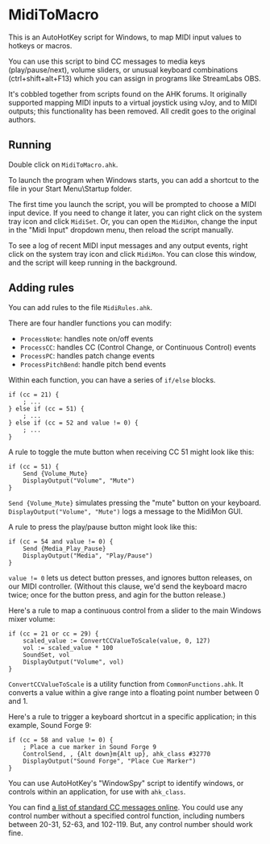 # MidiToMacro

This is an AutoHotKey script for Windows, to map MIDI input values to hotkeys or macros.

You can use this script to bind CC messages to media keys (play/pause/next), volume sliders, or unusual keyboard combinations (ctrl+shift+alt+F13) which you can assign in programs like StreamLabs OBS.

It's cobbled together from scripts found on the AHK forums. It originally supported mapping MIDI inputs to a virtual joystick using vJoy, and to MIDI outputs; this functionality has been removed. All credit goes to the original authors.

## Running

Double click on `MidiToMacro.ahk`.

To launch the program when Windows starts, you can add a shortcut to the file in your Start Menu\Startup folder.

The first time you launch the script, you will be prompted to choose a MIDI input device. If you need to change it later, you can right click on the system tray icon and click `MidiSet`. Or, you can open the `MidiMon`, change the input in the "Midi Input" dropdown menu, then reload the script manually.

To see a log of recent MIDI input messages and any output events, right click on the system tray icon and click `MidiMon`. You can close this window, and the script will keep running in the background.

## Adding rules

You can add rules to the file `MidiRules.ahk`.

There are four handler functions you can modify:

- `ProcessNote`: handles note on/off events
- `ProcessCC`: handles CC (Control Change, or Continuous Control) events
- `ProcessPC`: handles patch change events
- `ProcessPitchBend`: handle pitch bend events

Within each function, you can have a series of `if/else` blocks.

```
if (cc = 21) {
    ; ...
} else if (cc = 51) {
    ; ...
} else if (cc = 52 and value != 0) {
    ; ...
}
```

A rule to toggle the mute button when receiving CC 51 might look like this:

```
if (cc = 51) {
    Send {Volume_Mute}
    DisplayOutput("Volume", "Mute")
}
```

`Send {Volume_Mute}` simulates pressing the "mute" button on your keyboard. `DisplayOutput("Volume", "Mute")` logs a message to the MidiMon GUI.

A rule to press the play/pause button might look like this:

```
if (cc = 54 and value != 0) {
    Send {Media_Play_Pause}
    DisplayOutput("Media", "Play/Pause")
}
```

`value != 0` lets us detect button presses, and ignores button releases, on our MIDI controller. (Without this clause, we'd send the keyboard macro twice; once for the button press, and agin for the button release.) 

Here's a rule to map a continuous control from a slider to the main Windows mixer volume:

```
if (cc = 21 or cc = 29) {
    scaled_value := ConvertCCValueToScale(value, 0, 127)
    vol := scaled_value * 100
    SoundSet, vol
    DisplayOutput("Volume", vol)
}
```

`ConvertCCValueToScale` is a utility function from `CommonFunctions.ahk`. It converts a value within a give range into a floating point number between 0 and 1.

Here's a rule to trigger a keyboard shortcut in a specific application; in this example, Sound Forge 9:

```
if (cc = 58 and value != 0) {
    ; Place a cue marker in Sound Forge 9
    ControlSend, , {Alt down}m{Alt up}, ahk_class #32770
    DisplayOutput("Sound Forge", "Place Cue Marker")
}
```

You can use AutoHotKey's "WindowSpy" script to identify windows, or controls within an application, for use with `ahk_class`.

You can find [a list of standard CC messages online](https://www.midi.org/specifications-old/item/table-3-control-change-messages-data-bytes-2). You could use any control number without a specified control function, including numbers between 20-31, 52-63, and 102-119. But, any control number should work fine.
